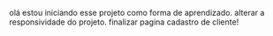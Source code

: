 olá estou iniciando esse projeto como forma de aprendizado.
alterar a responsividade do projeto.
finalizar pagina cadastro de cliente!
